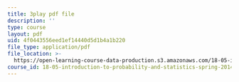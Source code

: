 ```yaml
---
title: 3play pdf file
description: ''
type: course
layout: pdf
uid: 4f0443556eed1ef14440d5d1b4a1b220
file_type: application/pdf
file_location: >-
  https://open-learning-course-data-production.s3.amazonaws.com/18-05-introduction-to-probability-and-statistics-spring-2014/4f0443556eed1ef14440d5d1b4a1b220_DyuQsaqXhwU.pdf
course_id: 18-05-introduction-to-probability-and-statistics-spring-2014
---
```

